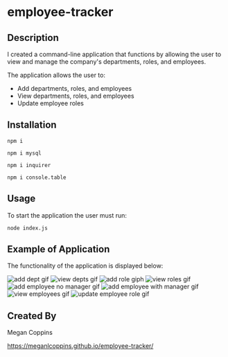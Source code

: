 # employee-tracker

## Description

I created a command-line application that functions by allowing the user to view and manage the company's departments, roles, and employees.

The application allows the user to:

* Add departments, roles, and employees
* View departments, roles, and employees
* Update employee roles

## Installation

    npm i

    npm i mysql

    npm i inquirer

    npm i console.table

## Usage 

To start the application the user must run:

    node index.js

## Example of Application

The functionality of the application is displayed below:

<img src="https://media.giphy.com/media/j5nf8wOHedaHdaZH4S/giphy.gif" alt="add dept gif">

<img src="https://media.giphy.com/media/lMC7ZlPRqqhmORs0Kj/giphy.gif" alt="view depts gif">

<img src="https://media.giphy.com/media/TizHQf0wGQwX6tBCWJ/giphy.gif" alt="add role giph">

<img src="https://media.giphy.com/media/jOswxBqgYWuiMdifV8/giphy.gif" alt="view roles gif">

<img src="https://media.giphy.com/media/LPqYyL9XKRmyLqzrms/giphy.gif" alt="add employee no manager gif">

<img src="https://media.giphy.com/media/U7au3ZtdBmNFiQsPJ5/giphy.gif" alt="add employee with manager gif">

<img src="https://media.giphy.com/media/LPGpRpscW5yBRWTvJB/giphy.gif" alt="view employees gif">

<img src="https://media.giphy.com/media/dxb3vvfNiLZXve0Gkm/giphy.gif" alt="update employee role gif">

## Created By

Megan Coppins

https://meganlcoppins.github.io/employee-tracker/